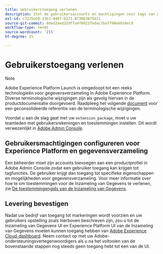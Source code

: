 ```yaml
---
title: Gebruikerstoegang verlenen
description: Stel de gebruikersaccounts en machtigingen voor tags van uw teamleden in Adobe Experience Platform in.
exl-id: c7235e50-13b3-4487-b171-873063875621
source-git-commit: 8ded2aed32dffa4f0923fedac7baf798e68a9ec9
workflow-type: tm+mt
source-wordcount: '215'
ht-degree: 1%

---
```


# Gebruikerstoegang verlenen

>[!NOTE]
>
>Adobe Experience Platform Launch is omgedoopt tot een reeks technologieën voor gegevensverzameling in Adobe Experience Platform. Diverse terminologische wijzigingen zijn als gevolg hiervan in de productdocumentatie doorgevoerd. Raadpleeg het volgende [document](../../term-updates.md) voor een geconsolideerde referentie van de terminologische wijzigingen.

Voordat u aan de slag gaat met uw `extension_package`, moet u uw teamleden met gebruikersrekeningen en toestemmingen instellen.  Dit wordt verwezenlijkt in [Adobe Admin Console](https://adminconsole.adobe.com/).

## Gebruikersmachtigingen configureren voor Experience Platform en gegevensverzameling

Een beheerder moet zijn accounts toevoegen aan een productprofiel in Adobe Admin Console zodat een gebruiker toegang kan krijgen tot tagfuncties. De gebruiker krijgt dan toegang tot specifieke eigenschappen en mogelijkheden voor gegevensverzameling. Voor meer informatie over hoe te om toestemmingen voor de Inzameling van Gegevens te verlenen, zie [De toestemmingengids van de Inzameling van Gegevens](../../../collection/permissions.md).

## Levering bevestigen

Nadat uw bedrijf van toegang tot markeringen wordt voorzien en uw gebruikers opstelling zoals hierboven beschreven zijn, zou u tot de Inzameling van Gegevens UI en Experience Platform UI van de Inzameling van Gegevens moeten kunnen toegang hebben van [Adobe Experience Cloud-dashboard](https://experience.adobe.com/). Neem contact op met uw Adobe-ondersteuningsvertegenwoordigers als u na het voltooien van de bovenstaande stappen nog steeds geen toegang hebt tot een van de UI.

